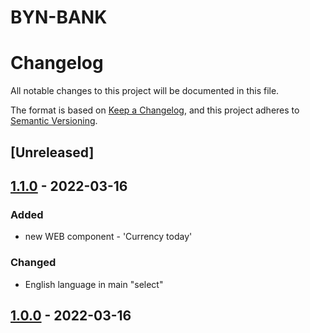 # BYN-BANK
# Changelog
All notable changes to this project will be documented in this file.

The format is based on [Keep a Changelog](https://keepachangelog.com/en/1.0.0/),
and this project adheres to [Semantic Versioning](https://semver.org/spec/v2.0.0.html).

## [Unreleased]


## [1.1.0] - 2022-03-16

### Added
- new WEB component  - 'Currency today'

### Changed
- English language in main "select"  


## [1.0.0] - 2022-03-16

[1.1.0]: https://github.com/IlyaMoroz92/BYN-BANK/compare/2022-03-16...2022-03-19
[1.0.0]: https://github.com/IlyaMoroz92/BYN-BANK/releases/tag/2022-03-16
